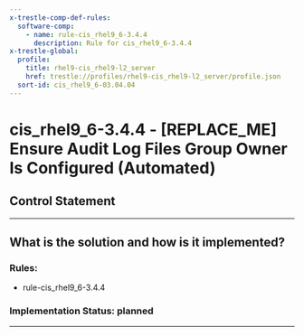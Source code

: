 ```yaml
---
x-trestle-comp-def-rules:
  software-comp:
    - name: rule-cis_rhel9_6-3.4.4
      description: Rule for cis_rhel9_6-3.4.4
x-trestle-global:
  profile:
    title: rhel9-cis_rhel9-l2_server
    href: trestle://profiles/rhel9-cis_rhel9-l2_server/profile.json
  sort-id: cis_rhel9_6-03.04.04
---
```


# cis_rhel9_6-3.4.4 - \[REPLACE_ME\] Ensure Audit Log Files Group Owner Is Configured (Automated)

## Control Statement

______________________________________________________________________

## What is the solution and how is it implemented?

<!-- For implementation status enter one of: implemented, partial, planned, alternative, not-applicable -->

<!-- Note that the list of rules under ### Rules: is read-only and changes will not be captured after assembly to JSON -->

<!-- Add control implementation description here for control: cis_rhel9_6-3.4.4 -->

### Rules:

  - rule-cis_rhel9_6-3.4.4

### Implementation Status: planned

______________________________________________________________________

